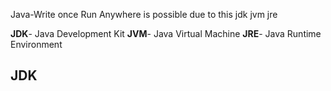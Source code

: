 Java-Write once Run Anywhere is possible due to this jdk jvm jre 

**JDK**- Java Development Kit
**JVM**- Java Virtual Machine 
**JRE**- Java Runtime Environment 

## JDK

